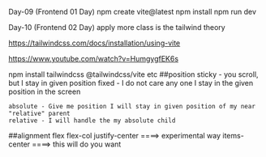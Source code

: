 Day-09 (Frontend 01 Day)
npm create vite@latest
    npm install
    npm run dev

Day-10 (Frontend 02 Day)
 apply more class is the tailwind theory <div className='test bod texcol'>
 https://tailwindcss.com/docs/installation/using-vite 

 https://www.youtube.com/watch?v=HumgygfEK6s

 npm install tailwindcss @tailwindcss/vite
 etc
##position
    sticky - you scroll, but I stay in given position
    fixed   - I do not care any one I stay in the given position in the screen

    absolute - Give me position I will stay in given position of my near "relative" parent
    relative - I will handle the my absolute child

##alignment
    flex 
    flex-col
    justify-center ====> experimental way
    items-center   ====> this will do you want 
